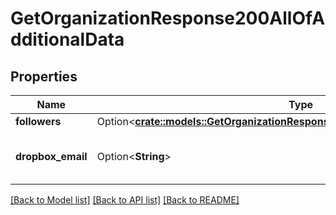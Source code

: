 # GetOrganizationResponse200AllOfAdditionalData

## Properties

Name | Type | Description | Notes
------------ | ------------- | ------------- | -------------
**followers** | Option<[**crate::models::GetOrganizationResponse200AllOfAdditionalDataFollowers**](getOrganizationResponse200_allOf_additional_data_followers.md)> |  | [optional]
**dropbox_email** | Option<**String**> | Dropbox email for the organization | [optional]

[[Back to Model list]](../README.md#documentation-for-models) [[Back to API list]](../README.md#documentation-for-api-endpoints) [[Back to README]](../README.md)


